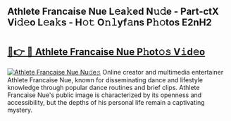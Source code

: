 ## Athlete Francaise Nue L𝚎a𝚔ed N𝚞𝚍e - Part-ctX Vi𝚍𝚎o L𝚎a𝚔s - H𝚘𝚝 O𝚗𝚕yf𝚊ns P𝚑𝚘tos E2nH2

# <h2><a href="http://kf5y8q.oniu.top/?m=Athlete+Francaise+Nue">🔗👉 🔴 Athlete Francaise Nue P𝚑ot𝚘𝚜 V𝚒d𝚎o</a></h2>

[![Athlete Francaise Nue Nu𝚍e𝚜](https://i.imgur.com/0qMVB7G.gif)](http://kf5y8q.oniu.top/?m=Athlete+Francaise+Nue)
Online creator and multimedia entertainer Athlete Francaise Nue, known for disseminating dance and lifestyle knowledge through popular dance routines and brief clips. Athlete Francaise Nue's public image is characterized by its openness and accessibility, but the depths of his personal life remain a captivating mystery.  
